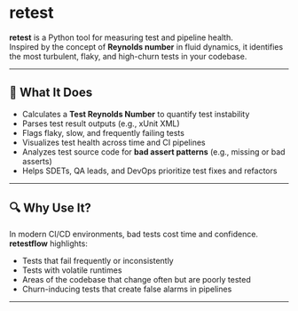 # retest

**retest** is a Python tool for measuring test and pipeline health.  
Inspired by the concept of **Reynolds number** in fluid dynamics, it identifies the most turbulent, flaky, and high-churn tests in your codebase.

---

## 🚀 What It Does

- Calculates a **Test Reynolds Number** to quantify test instability
- Parses test result outputs (e.g., xUnit XML)
- Flags flaky, slow, and frequently failing tests
- Visualizes test health across time and CI pipelines
- Analyzes test source code for **bad assert patterns** (e.g., missing or bad asserts)
- Helps SDETs, QA leads, and DevOps prioritize test fixes and refactors

---

## 🔍 Why Use It?

In modern CI/CD environments, bad tests cost time and confidence.  
**retestflow** highlights:

- Tests that fail frequently or inconsistently
- Tests with volatile runtimes
- Areas of the codebase that change often but are poorly tested
- Churn-inducing tests that create false alarms in pipelines

---
